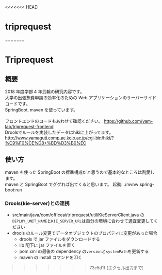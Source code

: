 <<<<<<< HEAD
# triprequest
=======
# Triprequest

## 概要

2018 年度学部 4 年武輪の研究内容です。 \
大学の出張旅費申請の効率化のための Web アプリケーションのサーバーサイドコードです。 \
SpringBoot, maven を使っています。 \
 \
フロントエンドのコードもあわせて確認ください。 https://github.com/yam-lab/triprequest-frontend \
Droolsでルールを実装したデータはhikiに上がってます。 http://www.yamaguti.comp.ae.keio.ac.jp/cgi-bin/hiki/?%C9%F0%CE%D8+%BD%D3%B0%EC

## 使い方

maven を使った SpringBoot の標準構成だと思うので基本的なところは割愛します。 \
maven と SpringBoot でググれば出てくると思います。
起動: ./mvnw spring-boot:run

### Drools(kie-server)との連携

- src/main/java/com/officeai/triprequest/util/KieServerClient.java の`DEPLOY_UNIT_NAME`と`KIE_SERVER_URL`は自分の環境に合わせて適宜変更してください
- drools のルール変更でデータオブジェクトのプロパティに変更があった場合
  - drools で jar ファイルをダウンロードする
  - lib 配下に jar ファイルを置く
  - pom.xml の最後の dependency の`version`と`systemPath`を更新する
  - maven の install コマンドを叩く

>>>>>>> 73c5d1f (エクセル出力まで)
